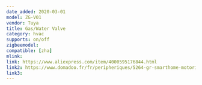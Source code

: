 ```yaml
---
date_added: 2020-03-01
model: ZG-V01
vendor: Tuya
title: Gas/Water Valve
category: hvac
supports: on/off
zigbeemodel: 
compatible: [zha]
mlink: 
link: https://www.aliexpress.com/item/4000595176844.html
link2: https://www.domadoo.fr/fr/peripheriques/5264-gr-smarthome-motorisation-zigbee-30-pour-vanne-14-de-tour.html
link3: 
---
```

